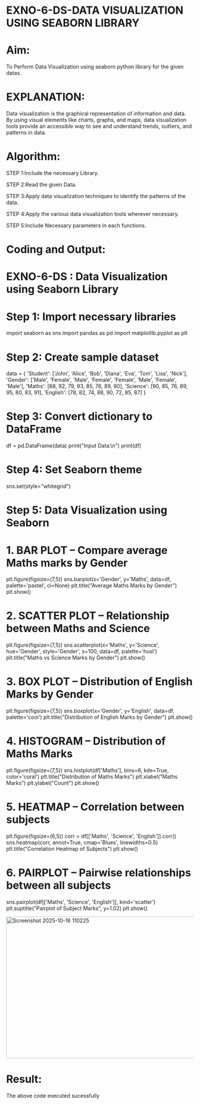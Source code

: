 # EXNO-6-DS-DATA VISUALIZATION USING SEABORN LIBRARY

# Aim:
  To Perform Data Visualization using seaborn python library for the given datas.

# EXPLANATION:
Data visualization is the graphical representation of information and data. By using visual elements like charts, graphs, and maps, data visualization tools provide an accessible way to see and understand trends, outliers, and patterns in data.

# Algorithm:
STEP 1:Include the necessary Library.

STEP 2:Read the given Data.

STEP 3:Apply data visualization techniques to identify the patterns of the data.

STEP 4:Apply the various data visualization tools wherever necessary.

STEP 5:Include Necessary parameters in each functions.

# Coding and Output:
# EXNO-6-DS : Data Visualization using Seaborn Library

# Step 1: Import necessary libraries
import seaborn as sns
import pandas as pd
import matplotlib.pyplot as plt

# Step 2: Create sample dataset
data = {
    'Student': ['John', 'Alice', 'Bob', 'Diana', 'Eva', 'Tom', 'Lisa', 'Nick'],
    'Gender': ['Male', 'Female', 'Male', 'Female', 'Female', 'Male', 'Female', 'Male'],
    'Maths': [88, 92, 79, 93, 85, 76, 89, 90],
    'Science': [90, 85, 76, 89, 95, 80, 83, 91],
    'English': [78, 82, 74, 88, 90, 72, 85, 87]
}

# Step 3: Convert dictionary to DataFrame
df = pd.DataFrame(data)
print("Input Data:\n")
print(df)

# Step 4: Set Seaborn theme
sns.set(style="whitegrid")

# Step 5: Data Visualization using Seaborn

# 1. BAR PLOT – Compare average Maths marks by Gender
plt.figure(figsize=(7,5))
sns.barplot(x='Gender', y='Maths', data=df, palette='pastel', ci=None)
plt.title("Average Maths Marks by Gender")
plt.show()

# 2. SCATTER PLOT – Relationship between Maths and Science
plt.figure(figsize=(7,5))
sns.scatterplot(x='Maths', y='Science', hue='Gender', style='Gender', s=100, data=df, palette='husl')
plt.title("Maths vs Science Marks by Gender")
plt.show()

# 3. BOX PLOT – Distribution of English Marks by Gender
plt.figure(figsize=(7,5))
sns.boxplot(x='Gender', y='English', data=df, palette='cool')
plt.title("Distribution of English Marks by Gender")
plt.show()

# 4. HISTOGRAM – Distribution of Maths Marks
plt.figure(figsize=(7,5))
sns.histplot(df['Maths'], bins=6, kde=True, color='coral')
plt.title("Distribution of Maths Marks")
plt.xlabel("Maths Marks")
plt.ylabel("Count")
plt.show()

# 5. HEATMAP – Correlation between subjects
plt.figure(figsize=(6,5))
corr = df[['Maths', 'Science', 'English']].corr()
sns.heatmap(corr, annot=True, cmap='Blues', linewidths=0.5)
plt.title("Correlation Heatmap of Subjects")
plt.show()

# 6. PAIRPLOT – Pairwise relationships between all subjects
sns.pairplot(df[['Maths', 'Science', 'English']], kind='scatter')
plt.suptitle("Pairplot of Subject Marks", y=1.02)
plt.show()



<img width="567" height="381" alt="Screenshot 2025-10-16 110225" src="https://github.com/user-attachments/assets/e2f78b60-2a36-42a1-8f58-70dfda29084e" />

# Result:
The above code executed sucessfully
